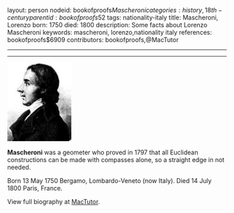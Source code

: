 layout: person
nodeid: bookofproofs$Mascheroni
categories: history,18th-century
parentid: bookofproofs$52
tags: nationality-italy
title: Mascheroni, Lorenzo
born: 1750
died: 1800
description: Some facts about Lorenzo Mascheroni
keywords: mascheroni, lorenzo,nationality italy
references: bookofproofs$6909
contributors: bookofproofs,@MacTutor

---


---

![Mascheroni.jpg](https://github.com/bookofproofs/bookofproofs.github.io/blob/main/_sources/_assets/images/portraits/Mascheroni.jpg?raw=true)

**Mascheroni** was a geometer who proved in 1797 that all Euclidean constructions can be made with compasses alone, so a straight edge in not needed.

Born 13 May 1750 Bergamo, Lombardo-Veneto (now Italy). Died 14 July 1800 Paris, France.


View full biography at [MacTutor](https://mathshistory.st-andrews.ac.uk/Biographies/Mascheroni/).